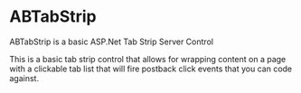 # ABTabStrip
ABTabStrip is a basic ASP.Net Tab Strip Server Control

This is a basic tab strip control that allows for wrapping content on a page with a clickable tab list that will fire postback click events that you can code against.
